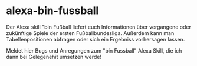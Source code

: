 # alexa-bin-fussball
Der Alexa skill "bin Fußball liefert euch Informationen über vergangene oder zukünftige Spiele der ersten Fußballbundesliga. Außerdem kann man Tabellenpositionen abfragen oder sich ein Ergebniss vorhersagen lassen.

Meldet hier Bugs und Anregungen zum "bin Fussball" Alexa Skill, die ich dann bei Gelegenehit umsetzen werde!
